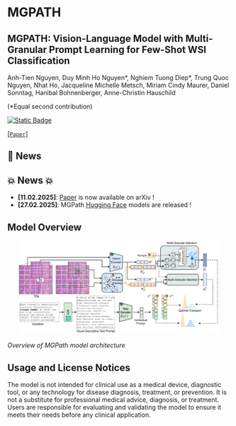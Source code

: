 # MGPATH
## MGPATH: Vision-Language Model with Multi-Granular Prompt Learning for Few-Shot WSI Classification

Anh-Tien Nguyen, Duy Minh Ho Nguyen*, Nghiem Tuong Diep*, Trung Quoc Nguyen, Nhat Ho, Jacqueline Michelle Metsch, Miriam Cindy Maurer, Daniel Sonntag, Hanibal Bohnenberger, Anne-Christin Hauschild

(*Equal second contribution)

[![Static Badge](https://img.shields.io/badge/License-MGPath-brightgreen?link=https%3A%2F%2Fgithub.com%2FHauschildLab%2FMGPATH%2F)]()

[[`Paper`](https://arxiv.org/abs/2502.07409)]

## 📢 News

## 💥 News 💥
- **[11.02.2025]**: [Paper](https://arxiv.org/abs/2502.07409) is now available on arXiv !
- **[27.02.2025]**: MGPath [Hugging Face](https://huggingface.co/tiennguyen/MGPATH/tree/main) models are released ! 

## Model Overview

<p align="center">
    <img src="docs/images/MGPATH-detail.png" width="90%"> <br>

  *Overview of MGPath model architecture*

</p>


## Usage and License Notices

The model is not intended for clinical use as a medical device, diagnostic tool, or any technology for disease diagnosis, treatment, or prevention. It is not a substitute for professional medical advice, diagnosis, or treatment. Users are responsible for evaluating and validating the model to ensure it meets their needs before any clinical application.
